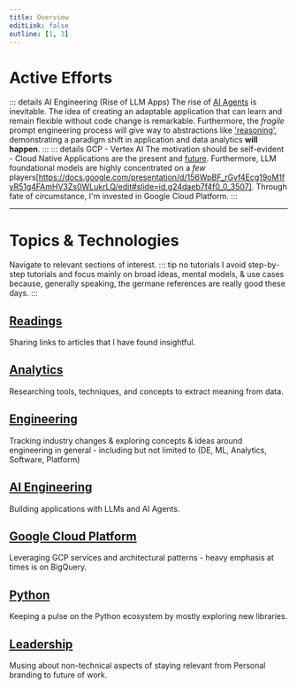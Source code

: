 ```yaml
---
title: Overview
editLink: false
outline: [1, 3]
---
```


# Active Efforts

::: details AI Engineering (Rise of LLM Apps)
The rise of [AI Agents](https://e2b.dev/blog/ai-agents-vs-developers?utm_source=substack&utm_medium=email) is inevitable. The idea of creating an adaptable application that can learn and remain flexible without code change is remarkable. Furthermore, the _fragile_ prompt engineering process will give way to abstractions like ['reasoning'](https://github.com/stanfordnlp/dspy), demonstrating a paradigm shift in application and data analytics **will happen**.
:::
::: details GCP - Vertex AI
The motivation should be self-evident - Cloud Native Applications are the present and [future](https://www.idc.com/getdoc.jsp?containerId=prUS51179523). Furthermore, LLM foundational models are highly concentrated on a _few_ players[https://docs.google.com/presentation/d/156WpBF_rGvf4Ecg19oM1fyR51g4FAmHV3Zs0WLukrLQ/edit#slide=id.g24daeb7f4f0_0_3507]. Through fate of circumstance, I'm invested in Google Cloud Platform.
:::

---

# Topics & Technologies

Navigate to relevant sections of interest.
::: tip no tutorials
I avoid step-by-step tutorials and focus mainly on broad ideas, mental models, & use cases because, generally speaking, the germane references are really good these days.
:::

## [Readings](/notes/readings/)

Sharing links to articles that I have found insightful.

## [Analytics](/notes/analytics/)

Researching tools, techniques, and concepts to extract meaning from data.

## [Engineering](/notes/engineering/)

Tracking industry changes & exploring concepts & ideas around engineering in general - including but not limited to (DE, ML, Analytics, Software, Platform)

## [AI Engineering](/notes/llm/)

Building applications with LLMs and AI Agents.

## [Google Cloud Platform](/notes/gcp/)

Leveraging GCP services and architectural patterns - heavy emphasis at times is on BigQuery.

## [Python](/notes/python/)

Keeping a pulse on the Python ecosystem by mostly exploring new libraries.

## [Leadership](/notes/leadership/)

Musing about non-technical aspects of staying relevant from Personal branding to future of work.
